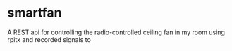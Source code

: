 # smartfan
A REST api for controlling the radio-controlled ceiling fan in my room using rpitx and recorded signals to 
